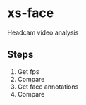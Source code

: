 # xs-face
Headcam video analysis

## Steps

1. Get fps 
2. Compare
3. Get face annotations
4. Compare
